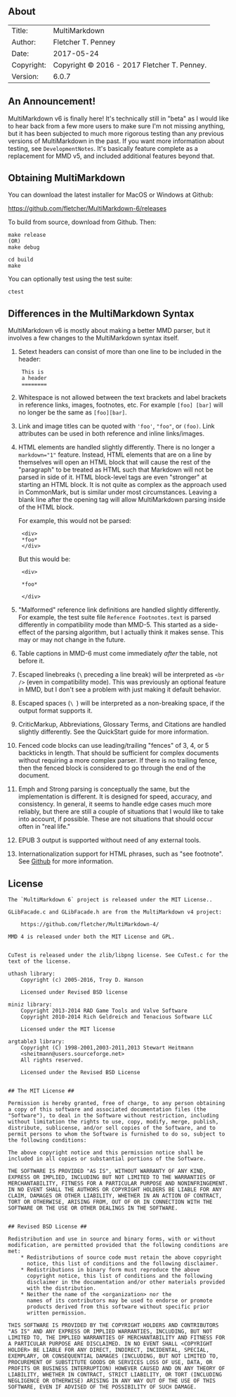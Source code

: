## About ##

|            |                           |  
| ---------- | ------------------------- |  
| Title:     | MultiMarkdown        |  
| Author:    | Fletcher T. Penney       |  
| Date:      | 2017-05-24 |  
| Copyright: | Copyright © 2016 - 2017 Fletcher T. Penney.    |  
| Version:   | 6.0.7      |  


## An Announcement! ##

MultiMarkdown v6 is finally here!  It's technically still in "beta" as I would
like to hear back from a few more users to make sure I'm not missing anything,
but it has been subjected to much more rigorous testing than any previous
versions of MultiMarkdown in the past.  If you want more information about
testing, see `DevelopmentNotes`.  It's basically feature complete as a
replacement for MMD v5, and included additional features beyond that.


## Obtaining MultiMarkdown ##

You can download the latest installer for MacOS or Windows at Github:

<https://github.com/fletcher/MultiMarkdown-6/releases>

To build from source, download from Github.  Then:

	make release
	(OR)
	make debug

	cd build
	make

You can optionally test using the test suite:

	ctest


## Differences in the MultiMarkdown Syntax ##

MultiMarkdown v6 is mostly about making a better MMD parser, but it involves a
few changes to the MultiMarkdown syntax itself.

1. Setext headers can consist of more than one line to be included in the
header:

		This is
		a header
		========

2. Whitespace is not allowed between the text brackets and label brackets in
reference links, images, footnotes, etc.  For example `[foo] [bar]` will no
longer be the same as `[foo][bar]`.

3. Link and image titles can be quoted with `'foo'`, `"foo"`, or `(foo)`.
Link attributes can be used in both reference and inline links/images.

4. HTML elements are handled slightly differently.  There is no longer a
`markdown="1"` feature.  Instead, HTML elements that are on a line by
themselves will open an HTML block that will cause the rest of the "paragraph"
to be treated as HTML such that Markdown will not be parsed in side of it.
HTML block-level tags are even "stronger" at starting an HTML block.  It is
not quite as complex as the approach used in CommonMark, but is similar under
most circumstances.  Leaving a blank line after the opening tag will allow
MultiMarkdown parsing inside of the HTML block.

	For example, this would not be parsed:

		<div>
		*foo*
		</div>

	But this would be:

		<div>

		*foo*

		</div>

5. "Malformed" reference link definitions are handled slightly differently.
For example, the test suite file `Reference Footnotes.text` is parsed
differently in compatibility mode than MMD-5.  This started as a side-effect
of the parsing algorithm, but I actually think it makes sense.  This may or
may not change in the future.

6. Table captions in MMD-6 must come immediately *after* the table, not
before it.

7. Escaped linebreaks (`\` preceding a line break) will be interpreted as
`<br />` (even in compatibility mode).  This was previously an optional
feature in MMD, but I don't see a problem with just making it default 
behavior.

8. Escaped spaces (`\ `) will be interpreted as a non-breaking space, if the
output format supports it.

9. CriticMarkup, Abbreviations, Glossary Terms, and Citations are handled
slightly differently.  See the QuickStart guide for more information.

10. Fenced code blocks can use leading/trailing "fences" of 3, 4, or 5
backticks in length.  That should be sufficient for complex documents without
requiring a more complex parser.  If there is no trailing fence, then the
fenced block is considered to go through the end of the document.

11. Emph and Strong parsing is conceptually the same, but the implementation
is different.  It is designed for speed, accuracy, and consistency.  In
general, it seems to handle edge cases much more reliably, but there are still
a couple of situations that I would like to take into account, if possible.
These are not situations that should occur often in "real life."

12. EPUB 3 output is supported without need of any external tools.

13. Internationalization support for HTML phrases, such as "see footnote". See
[Github](https://github.com/fletcher/MultiMarkdown-6/issues/37) for more
information.



## License ##

	The `MultiMarkdown 6` project is released under the MIT License..
	
	GLibFacade.c and GLibFacade.h are from the MultiMarkdown v4 project:
	
		https://github.com/fletcher/MultiMarkdown-4/
	
	MMD 4 is released under both the MIT License and GPL.
	
	
	CuTest is released under the zlib/libpng license. See CuTest.c for the
	text of the license.
	
	uthash library:
		Copyright (c) 2005-2016, Troy D. Hanson
	
		Licensed under Revised BSD license
	
	miniz library:
		Copyright 2013-2014 RAD Game Tools and Valve Software
		Copyright 2010-2014 Rich Geldreich and Tenacious Software LLC
	
		Licensed under the MIT license
	
	argtable3 library:
		Copyright (C) 1998-2001,2003-2011,2013 Stewart Heitmann
		<sheitmann@users.sourceforge.net>
		All rights reserved.
	
		Licensed under the Revised BSD License
	
	
	## The MIT License ##
	
	Permission is hereby granted, free of charge, to any person obtaining
	a copy of this software and associated documentation files (the
	"Software"), to deal in the Software without restriction, including
	without limitation the rights to use, copy, modify, merge, publish,
	distribute, sublicense, and/or sell copies of the Software, and to
	permit persons to whom the Software is furnished to do so, subject to
	the following conditions:
	
	The above copyright notice and this permission notice shall be
	included in all copies or substantial portions of the Software.
	
	THE SOFTWARE IS PROVIDED "AS IS", WITHOUT WARRANTY OF ANY KIND,
	EXPRESS OR IMPLIED, INCLUDING BUT NOT LIMITED TO THE WARRANTIES OF
	MERCHANTABILITY, FITNESS FOR A PARTICULAR PURPOSE AND NONINFRINGEMENT.
	IN NO EVENT SHALL THE AUTHORS OR COPYRIGHT HOLDERS BE LIABLE FOR ANY
	CLAIM, DAMAGES OR OTHER LIABILITY, WHETHER IN AN ACTION OF CONTRACT,
	TORT OR OTHERWISE, ARISING FROM, OUT OF OR IN CONNECTION WITH THE
	SOFTWARE OR THE USE OR OTHER DEALINGS IN THE SOFTWARE.
	
	
	## Revised BSD License ##
	
	Redistribution and use in source and binary forms, with or without
	modification, are permitted provided that the following conditions are
	met:
	    * Redistributions of source code must retain the above copyright
	      notice, this list of conditions and the following disclaimer.
	    * Redistributions in binary form must reproduce the above
	      copyright notice, this list of conditions and the following
	      disclaimer in the documentation and/or other materials provided
	      with the distribution.
	    * Neither the name of the <organization> nor the
	      names of its contributors may be used to endorse or promote
	      products derived from this software without specific prior
	      written permission.
	
	THIS SOFTWARE IS PROVIDED BY THE COPYRIGHT HOLDERS AND CONTRIBUTORS
	"AS IS" AND ANY EXPRESS OR IMPLIED WARRANTIES, INCLUDING, BUT NOT
	LIMITED TO, THE IMPLIED WARRANTIES OF MERCHANTABILITY AND FITNESS FOR
	A PARTICULAR PURPOSE ARE DISCLAIMED. IN NO EVENT SHALL <COPYRIGHT
	HOLDER> BE LIABLE FOR ANY DIRECT, INDIRECT, INCIDENTAL, SPECIAL,
	EXEMPLARY, OR CONSEQUENTIAL DAMAGES (INCLUDING, BUT NOT LIMITED TO,
	PROCUREMENT OF SUBSTITUTE GOODS OR SERVICES LOSS OF USE, DATA, OR
	PROFITS OR BUSINESS INTERRUPTION) HOWEVER CAUSED AND ON ANY THEORY OF
	LIABILITY, WHETHER IN CONTRACT, STRICT LIABILITY, OR TORT (INCLUDING
	NEGLIGENCE OR OTHERWISE) ARISING IN ANY WAY OUT OF THE USE OF THIS
	SOFTWARE, EVEN IF ADVISED OF THE POSSIBILITY OF SUCH DAMAGE.
	
